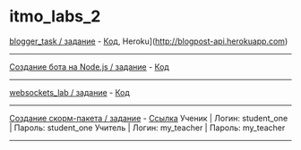 # itmo_labs_2

[blogger_task / задание](https://kodaktor.ru/blogger_task) - [Код](https://github.com/EkaterinaEliseeva/blog), Heroku](http://blogpost-api.herokuapp.com)
_________________________________________________
[Создание бота на Node.js  / задание](https://kodaktor.ru/g/bots) - [Код](https://github.com/EkaterinaEliseeva/node-vk-bot)
_________________________________________________
[websockets_lab / задание](https://kodaktor.ru/g/websockets_lab) - [Код](https://github.com/elkate/chat)
_________________________________________________
[Создание скорм-пакета / задание](https://kodaktor.ru/scorm) - [Ссылка](https://elkate.moodlecloud.com/)
Ученик | Логин: student_one | Пароль: student_one
Учитель | Логин: my_teacher | Пароль: my_teacher
_________________________________________________
